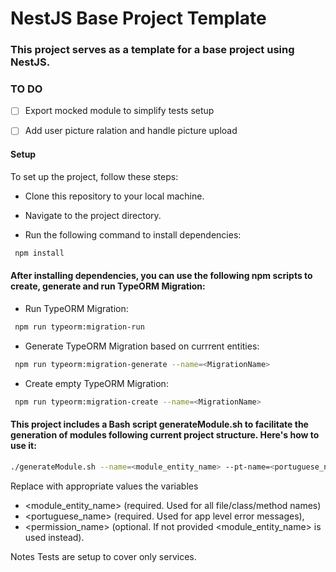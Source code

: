 # NestJS Base Project Template
### This project serves as a template for a base project using NestJS.

### TO DO
- [ ] Export mocked module to simplify tests setup 
- [ ] Add user picture ralation and handle picture upload


#### Setup
To set up the project, follow these steps:

- Clone this repository to your local machine.

- Navigate to the project directory.

- Run the following command to install dependencies:

```bash
 npm install
 ```

#### After installing dependencies, you can use the following npm scripts to create, generate and run TypeORM Migration:

 
- Run TypeORM Migration:
```bash
 npm run typeorm:migration-run
```

- Generate TypeORM Migration based on currrent entities:
```bash
 npm run typeorm:migration-generate --name=<MigrationName>
```

- Create empty TypeORM Migration:
```bash
 npm run typeorm:migration-create --name=<MigrationName>
```

#### This project includes a Bash script generateModule.sh to facilitate the generation of modules following current project structure. Here's how to use it:

```bash
./generateModule.sh --name=<module_entity_name> --pt-name=<portuguese_name> --permission-name=<permission_name>
```

Replace with appropriate values the variables
-  <module_entity_name> (required. Used for all file/class/method names)
-  <portuguese_name> (required. Used for app level error messages),
-  <permission_name> (optional. If not provided  <module_entity_name> is used instead).



Notes
Tests are setup to cover only services.